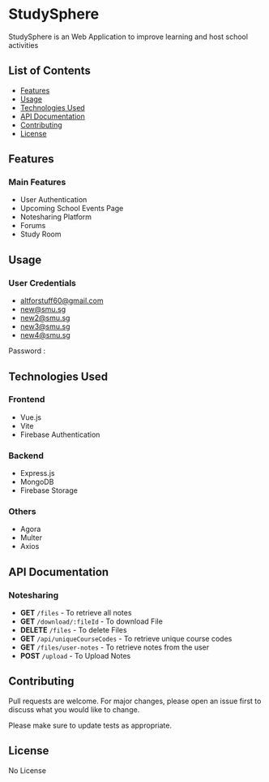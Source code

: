 # StudySphere

StudySphere is an Web Application to improve learning and host school activities

## List of Contents
- [Features](#features)
- [Usage](#usage)
- [Technologies Used](#technologies-used)
- [API Documentation](#api-documentation)
- [Contributing](#contributing)
- [License](#license)

## Features

### Main Features
- User Authentication
- Upcoming School Events Page
- Notesharing Platform
- Forums
- Study Room

## Usage

### User Credentials
- altforstuff60@gmail.com
- new@smu.sg
- new2@smu.sg
- new3@smu.sg
- new4@smu.sg

Password : 

## Technologies Used

### Frontend
- Vue.js
- Vite
- Firebase Authentication

### Backend
- Express.js
- MongoDB
- Firebase Storage

### Others
- Agora
- Multer
- Axios

## API Documentation

### Notesharing
- **GET** `/files` - To retrieve all notes
- **GET** `/download/:fileId` - To download File
- **DELETE** `/files` - To delete Files
- **GET** `/api/uniqueCourseCodes` - To retrieve unique course codes
- **GET** `/files/user-notes` - To retrieve notes from the user
- **POST** `/upload` - To Upload Notes 

## Contributing

Pull requests are welcome. For major changes, please open an issue first
to discuss what you would like to change.

Please make sure to update tests as appropriate.

## License

No License
